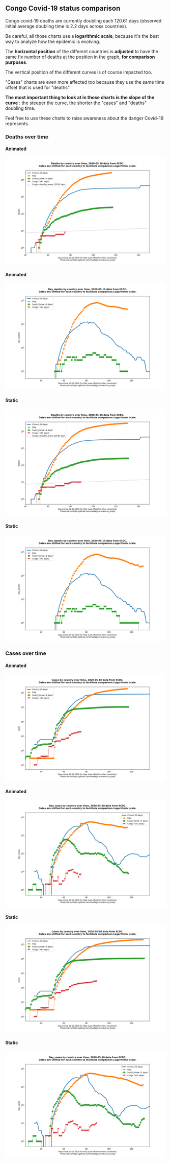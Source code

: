 ## Congo Covid-19 status comparison 

Congo covid-19 deaths are currently doubling each 120.61 days (observed initial average doubling time is 2.2 days across countries).



Be careful, all those charts use a **logarithmic scale**, because it's the best way to analyze how the epidemic is evolving.
 
The **horizontal position** of the different countries is **adjusted** to have the same fix number of deaths at the position in the graph, **for comparison purposes**.

The vertical position of the different curves is of course impacted too.

"Cases" charts are even more affected too because they use the same time offset that is used for "deaths".

**The most important thing to look at in those charts is the slope of the curve** : the steeper the curve, the shorter the "cases" and "deaths" doubling time.

Feel free to use these charts to raise awareness about the danger Covid-19 represents. 


 
### Deaths over time
 
#### Animated
![Congo covid-19 deaths animated chart](https://raw.githubusercontent.com/madlag/coronavirus_study/master/notebooks/graphs/2020-05-10/countries/Congo/2020-05-10_Congo_deaths.gif "Congo covid-19 deaths animated chart")   
 
#### Animated
![Congo covid-19 daily deaths animated chart](https://raw.githubusercontent.com/madlag/coronavirus_study/master/notebooks/graphs/2020-05-10/countries/Congo/2020-05-10_Congo_day_deaths.gif "Congo covid-19 day_deaths animated chart")   
 
#### Static
![Congo covid-19 deaths static chart](https://raw.githubusercontent.com/madlag/coronavirus_study/master/notebooks/graphs/2020-05-10/countries/Congo/2020-05-10_Congo_deaths.png "Congo covid-19 deaths static chart")   
 
#### Static
![Congo covid-19 daily deaths static chart](https://raw.githubusercontent.com/madlag/coronavirus_study/master/notebooks/graphs/2020-05-10/countries/Congo/2020-05-10_Congo_day_deaths.png "Congo covid-19 day_deaths static chart")   

 
### Cases over time
 
#### Animated
![Congo covid-19 cases animated chart](https://raw.githubusercontent.com/madlag/coronavirus_study/master/notebooks/graphs/2020-05-10/countries/Congo/2020-05-10_Congo_cases.gif "Congo covid-19 cases animated chart")   
 
#### Animated
![Congo covid-19 daily cases animated chart](https://raw.githubusercontent.com/madlag/coronavirus_study/master/notebooks/graphs/2020-05-10/countries/Congo/2020-05-10_Congo_day_cases.gif "Congo covid-19 day_cases animated chart")   
 
#### Static
![Congo covid-19 cases static chart](https://raw.githubusercontent.com/madlag/coronavirus_study/master/notebooks/graphs/2020-05-10/countries/Congo/2020-05-10_Congo_cases.png "Congo covid-19 cases static chart")   
 
#### Static
![Congo covid-19 daily cases static chart](https://raw.githubusercontent.com/madlag/coronavirus_study/master/notebooks/graphs/2020-05-10/countries/Congo/2020-05-10_Congo_day_cases.png "Congo covid-19 day_cases static chart")   

